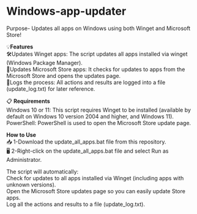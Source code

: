 # Windows-app-updater  
Purpose- Updates all apps on Windows using both Winget and Microsoft Store!  

💡**Features**  
🛠️Updates Winget apps: The script updates all apps installed via winget (Windows Package Manager).  
🚀Updates Microsoft Store apps: It checks for updates to apps from the Microsoft Store and opens the updates page.  
📑Logs the process: All actions and results are logged into a file (update_log.txt) for later reference.  

📋 **Requirements**  
Windows 10 or 11: This script requires Winget to be installed (available by default on Windows 10 version 2004 and higher, and Windows 11).  
PowerShell: PowerShell is used to open the Microsoft Store update page.  

**How to Use**  
📥 1-Download the update_all_apps.bat file from this repository.  
🖥️ 2-Right-click on the update_all_apps.bat file and select Run as Administrator.  

The script will automatically:  
Check for updates to all apps installed via Winget (including apps with unknown versions).  
Open the Microsoft Store updates page so you can easily update Store apps.  
Log all the actions and results to a file (update_log.txt).
